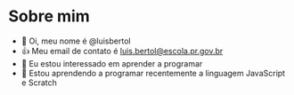 #  Sobre mim
- 👋 Oi, meu nome é @luisbertol
- :+1: Meu email de contato é luis.bertol@escola.pr.gov.br
- 👀 Eu estou interessado em aprender a programar
- 🌱 Estou aprendendo a programar recentemente a linguagem JavaScript e Scratch
